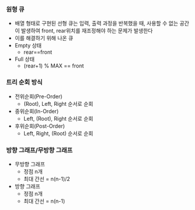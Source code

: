 ### 원형 큐

- 배열 형태로 구현된 선형 큐는 입력, 출력 과정을 반복했을 때, 사용할 수 없는 공간이 발생하여 front, rear위치를 재조정해야 하는 문제가 발생한다
- 이를 해결하기 위해 나온 큐
- Empty 상태
  - rear==front
- Full 상태
  - (rear+1) % MAX == front





### 트리 순회 방식

- 전위순회(Pre-Order)
  - (Root), Left, Right 순서로 순회
- 중위순회(In-Order)
  - Left, (Root), Right 순서로 순회
- 후위순회(Post-Order)
  - Left, Right, (Root) 순서로 순회



### 방향 그래프/무방향 그래프

- 무방향 그래프 
  - 정점 n개
  - 최대 간선 = n(n-1)/2
- 방향 그래프
  - 정점 n개
  - 최대 간선 = n(n-1)